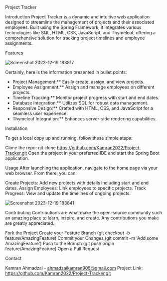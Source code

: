 Project Tracker

Introduction
Project Tracker is a dynamic and intuitive web application designed to streamline the management of projects and their associated employees. Built using the Spring Framework, it integrates various technologies like SQL, HTML, CSS, JavaScript, and Thymeleaf, offering a comprehensive solution for tracking project timelines and employee assignments.

Features


![Screenshot 2023-12-19 183817](https://github.com/Kamran2022/Project-Tracker/assets/97768463/9d58322d-c709-4bea-a6df-1fe892244920)

Certainly, here is the information presented in bullet points:

- Project Management:** Easily create, assign, and view projects.
- Employee Assignment:** Assign and manage employees on different projects.
- Timeline Tracking:** Monitor project progress with start and end dates.
- Database Integration:** Utilizes SQL for robust data management.
- Responsive Design:** Crafted with HTML, CSS, and JavaScript for a seamless user experience.
- Thymeleaf Integration:** Enhances server-side rendering capabilities.

Installation

To get a local copy up and running, follow these simple steps:

Clone the repo:
git clone https://github.com/Kamran2022/Project-Tracker.git
Open the project in your preferred IDE and start the Spring Boot application.


Usage
After launching the application, navigate to the home page via your web browser. From there, you can:

Create Projects: Add new projects with details including start and end dates.
Assign Employees: Link employees to specific projects.
Track Progress: View and update the timelines of ongoing projects.

![Screenshot 2023-12-19 183841](https://github.com/Kamran2022/Project-Tracker/assets/97768463/75106023-8701-4a26-811a-bd7b0378541a)

Contributing
Contributions are what make the open-source community such an amazing place to learn, inspire, and create. Any contributions you make are greatly appreciated.

Fork the Project
Create your Feature Branch (git checkout -b feature/AmazingFeature)
Commit your Changes (git commit -m 'Add some AmazingFeature')
Push to the Branch (git push origin feature/AmazingFeature)
Open a Pull Request

Contact

Kamran Ahmadzai - ahmadzaikamran905@gmail.com
Project Link: https://github.com/Kamran2022/Project-Tracker.git
